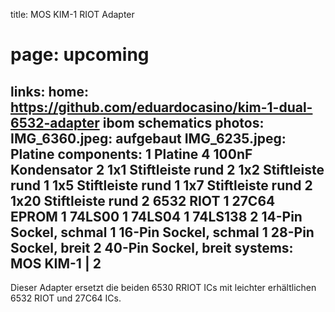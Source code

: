 title: MOS KIM-1 RIOT Adapter
# page: upcoming
links:
    home: https://github.com/eduardocasino/kim-1-dual-6532-adapter
    ibom
    schematics
photos:
    IMG_6360.jpeg: aufgebaut
    IMG_6235.jpeg: Platine
components:
    1 Platine
    4 100nF Kondensator
    2 1x1 Stiftleiste rund
    2 1x2 Stiftleiste rund
    1 1x5 Stiftleiste rund
    1 1x7 Stiftleiste rund
    2 1x20 Stiftleiste rund
    2 6532 RIOT
    1 27C64 EPROM
    1 74LS00
    1 74LS04
    1 74LS138
    2 14-Pin Sockel, schmal
    1 16-Pin Sockel, schmal
    1 28-Pin Sockel, breit
    2 40-Pin Sockel, breit
systems:
    MOS KIM-1 | 2
---
Dieser Adapter ersetzt die beiden 6530 RRIOT ICs mit leichter erhältlichen 6532 RIOT und 27C64 ICs.

